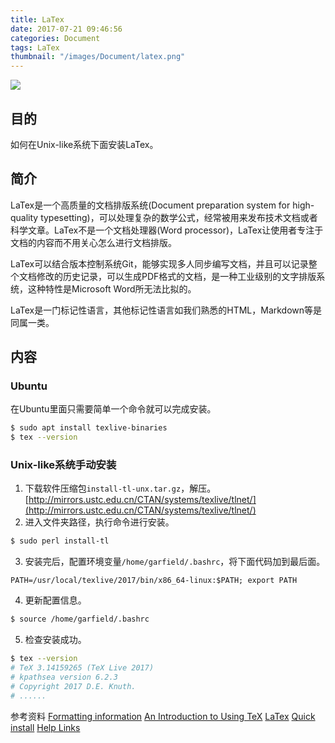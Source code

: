 ```yaml
---
title: LaTex
date: 2017-07-21 09:46:56
categories: Document
tags: LaTex
thumbnail: "/images/Document/latex.png"
---
```

![](/images/Document/latex.png)

## 目的
如何在Unix-like系统下面安装LaTex。

<!--more-->

## 简介
LaTex是一个高质量的文档排版系统(Document preparation system for high-quality typesetting)，可以处理复杂的数学公式，经常被用来发布技术文档或者科学文章。LaTex不是一个文档处理器(Word processor)，LaTex让使用者专注于文档的内容而不用关心怎么进行文档排版。

LaTex可以结合版本控制系统Git，能够实现多人同步编写文档，并且可以记录整个文档修改的历史记录，可以生成PDF格式的文档，是一种工业级别的文字排版系统，这种特性是Microsoft Word所无法比拟的。

LaTex是一门标记性语言，其他标记性语言如我们熟悉的HTML，Markdown等是同属一类。

## 内容

### Ubuntu
在Ubuntu里面只需要简单一个命令就可以完成安装。
```bash
$ sudo apt install texlive-binaries
$ tex --version
```

### Unix-like系统手动安装
1. 下载软件压缩包`install-tl-unx.tar.gz`，解压。
[http://mirrors.ustc.edu.cn/CTAN/systems/texlive/tlnet/](http://mirrors.ustc.edu.cn/CTAN/systems/texlive/tlnet/)
2. 进入文件夹路径，执行命令进行安装。
```bash
$ sudo perl install-tl
```
3. 安装完后，配置环境变量`/home/garfield/.bashrc`，将下面代码加到最后面。
```
PATH=/usr/local/texlive/2017/bin/x86_64-linux:$PATH; export PATH
```
4. 更新配置信息。
```bash
$ source /home/garfield/.bashrc
```
5. 检查安装成功。
```bash
$ tex --version
# TeX 3.14159265 (TeX Live 2017)
# kpathsea version 6.2.3
# Copyright 2017 D.E. Knuth.
# ......
```

参考资料
[Formatting information](http://latex.silmaril.ie/formattinginformation/)
[An Introduction to Using TeX](http://www.math.harvard.edu/texman/)
[LaTex](http://www.latex-project.org/about/)
[Quick install](http://www.tug.org/texlive/quickinstall.html)
[Help Links](http://www.latex-project.org/help/links/)
